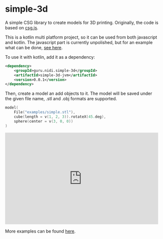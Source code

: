 # simple-3d
A simple CSG library to create models for 3D printing.
Originally, the code is based on [csg.js](https://github.com/evanw/csg.js/).

This is a kotlin multi platform project, so it can be used from both javascript and kotlin.
The javascript part is currently unpolished,
but for an example what can be done, [see here](https://nidi3.github.io/simple-3d/). 

To use it with kotlin, add it as a dependency:

```xml
<dependency>
    <groupId>guru.nidi.simple-3d</groupId>
    <artifactId>simple-3d-jvm</artifactId>
    <version>0.0.1</version>
</dependency>
```

Then, create a model an add objects to it.
The model will be saved under the given file name, .stl and .obj formats are supported.
```kotlin 
model(
    File("examples/simple.stl"),
    cube(length = v(1, 2, 3)).rotateX(45.deg),
    sphere(center = v(3, 0, 0))
)
```

<iframe src="https://www.viewstl.com/?embedded&url=https://github.com/nidi3/simple-3d/tree/master/examples/simple.stl&color=green" style="border:0;margin:0;width:500px;height:300px;"></iframe>

<script src="https://embed.github.com/view/3d/nidi3/simple-3d/master/examples/simple.stl"></script>

More examples can be found [here](https://github.com/nidi3/simple-3d/tree/master/src/jvmTest/kotlin/guru/nidi/simple3d/examples).
